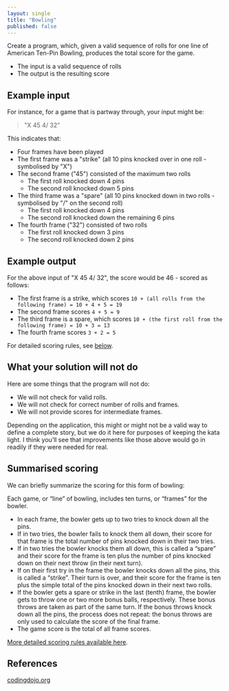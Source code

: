 ```yaml
---
layout: single
title: "Bowling"
published: false
---
```


Create a program, which, given a valid sequence of rolls for one line of American Ten-Pin Bowling, produces the total score for the game.

* The input is a valid sequence of rolls
* The output is the resulting score

## Example input

For instance, for a game that is partway through, your input might be:

> "X 45 4/ 32"

This indicates that:

* Four frames have been played
* The first frame was a "strike" (all 10 pins knocked over in one roll - symbolised by "X")
* The second frame ("45") consisted of the maximum two rolls
   * The first roll knocked down 4 pins
   * The second roll knocked down 5 pins
* The third frame was a "spare" (all 10 pins knocked down in two rolls - symbolised by "/" on the second roll)
   * The first roll knocked down 4 pins
   * The second roll knocked down the remaining 6 pins
* The fourth frame ("32") consisted of two rolls
   * The first roll knocked down 3 pins
   * The second roll knocked down 2 pins

## Example output

For the above input of "X 45 4/ 32", the score would be 46 - scored as follows:

* The first frame is a strike, which scores `10 + (all rolls from the following frame) = 10 + 4 + 5 = 19`
* The second frame scores `4 + 5 = 9`
* The third frame is a spare, which scores `10 + (the first roll from the following frame) = 10 + 3 = 13`
* The fourth frame scores `3 + 2 = 5`

For detailed scoring rules, see [below](#summarised-scoring).

## What your solution will not do

Here are some things that the program will not do:

* We will not check for valid rolls.
* We will not check for correct number of rolls and frames.
* We will not provide scores for intermediate frames.

Depending on the application, this might or might not be a valid way to define a complete story, but we do it here for purposes of keeping the kata light. I think you’ll see that improvements like those above would go in readily if they were needed for real.

## Summarised scoring

We can briefly summarize the scoring for this form of bowling:

Each game, or “line” of bowling, includes ten turns, or “frames” for the bowler.

* In each frame, the bowler gets up to two tries to knock down all the pins.
* If in two tries, the bowler fails to knock them all down, their score for that frame is the total number of pins knocked down in their two tries.
* If in two tries the bowler knocks them all down, this is called a “spare” and their score for the frame is ten plus the number of pins knocked down on their next throw (in their next turn).
* If on their first try in the frame the bowler knocks down all the pins, this is called a “strike”. Their turn is over, and their score for the frame is ten plus the simple total of the pins knocked down in their next two rolls.
* If the bowler gets a spare or strike in the last (tenth) frame, the bowler gets to throw one or two more bonus balls, respectively. These bonus throws are taken as part of the same turn. If the bonus throws knock down all the pins, the process does not repeat: the bonus throws are only used to calculate the score of the final frame.
* The game score is the total of all frame scores.

[More detailed scoring rules available here](https://www.myactivesg.com/sports/bowling/how-to-play/bowling-rules/how-are-points-determined-in-bowling).

## References

[codingdojo.org](http://codingdojo.org/kata/Bowling/)
